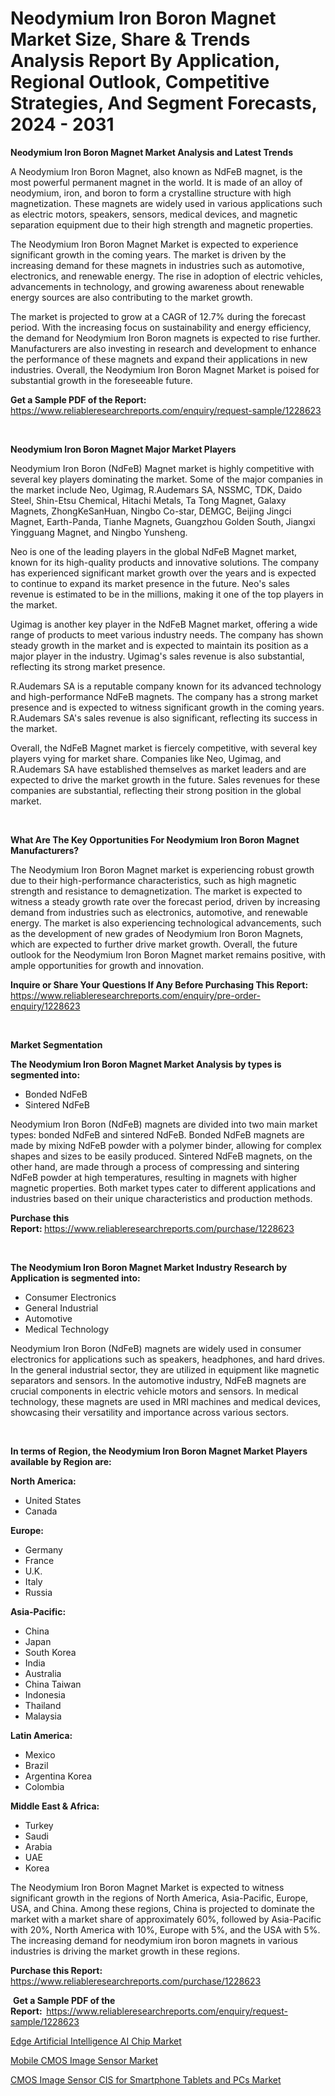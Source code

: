 <p><h1>Neodymium Iron Boron Magnet Market Size, Share & Trends Analysis Report By Application, Regional Outlook, Competitive Strategies, And Segment Forecasts, 2024 - 2031</h1></p><p><strong>Neodymium Iron Boron Magnet Market Analysis and Latest Trends</strong></p>
<p><p>A Neodymium Iron Boron Magnet, also known as NdFeB magnet, is the most powerful permanent magnet in the world. It is made of an alloy of neodymium, iron, and boron to form a crystalline structure with high magnetization. These magnets are widely used in various applications such as electric motors, speakers, sensors, medical devices, and magnetic separation equipment due to their high strength and magnetic properties.</p><p>The Neodymium Iron Boron Magnet Market is expected to experience significant growth in the coming years. The market is driven by the increasing demand for these magnets in industries such as automotive, electronics, and renewable energy. The rise in adoption of electric vehicles, advancements in technology, and growing awareness about renewable energy sources are also contributing to the market growth.</p><p>The market is projected to grow at a CAGR of 12.7% during the forecast period. With the increasing focus on sustainability and energy efficiency, the demand for Neodymium Iron Boron magnets is expected to rise further. Manufacturers are also investing in research and development to enhance the performance of these magnets and expand their applications in new industries. Overall, the Neodymium Iron Boron Magnet Market is poised for substantial growth in the foreseeable future.</p></p>
<p><strong>Get a Sample PDF of the Report:&nbsp;</strong> <a href="https://www.reliableresearchreports.com/enquiry/request-sample/1228623">https://www.reliableresearchreports.com/enquiry/request-sample/1228623</a></p>
<p>&nbsp;</p>
<p><strong>Neodymium Iron Boron Magnet Major Market Players</strong></p>
<p><p>Neodymium Iron Boron (NdFeB) Magnet market is highly competitive with several key players dominating the market. Some of the major companies in the market include Neo, Ugimag, R.Audemars SA, NSSMC, TDK, Daido Steel, Shin-Etsu Chemical, Hitachi Metals, Ta Tong Magnet, Galaxy Magnets, ZhongKeSanHuan, Ningbo Co-star, DEMGC, Beijing Jingci Magnet, Earth-Panda, Tianhe Magnets, Guangzhou Golden South, Jiangxi Yingguang Magnet, and Ningbo Yunsheng.</p><p>Neo is one of the leading players in the global NdFeB Magnet market, known for its high-quality products and innovative solutions. The company has experienced significant market growth over the years and is expected to continue to expand its market presence in the future. Neo's sales revenue is estimated to be in the millions, making it one of the top players in the market.</p><p>Ugimag is another key player in the NdFeB Magnet market, offering a wide range of products to meet various industry needs. The company has shown steady growth in the market and is expected to maintain its position as a major player in the industry. Ugimag's sales revenue is also substantial, reflecting its strong market presence.</p><p>R.Audemars SA is a reputable company known for its advanced technology and high-performance NdFeB magnets. The company has a strong market presence and is expected to witness significant growth in the coming years. R.Audemars SA's sales revenue is also significant, reflecting its success in the market.</p><p>Overall, the NdFeB Magnet market is fiercely competitive, with several key players vying for market share. Companies like Neo, Ugimag, and R.Audemars SA have established themselves as market leaders and are expected to drive the market growth in the future. Sales revenues for these companies are substantial, reflecting their strong position in the global market.</p></p>
<p>&nbsp;</p>
<p><strong>What Are The Key Opportunities For Neodymium Iron Boron Magnet Manufacturers?</strong></p>
<p><p>The Neodymium Iron Boron Magnet market is experiencing robust growth due to their high-performance characteristics, such as high magnetic strength and resistance to demagnetization. The market is expected to witness a steady growth rate over the forecast period, driven by increasing demand from industries such as electronics, automotive, and renewable energy. The market is also experiencing technological advancements, such as the development of new grades of Neodymium Iron Boron Magnets, which are expected to further drive market growth. Overall, the future outlook for the Neodymium Iron Boron Magnet market remains positive, with ample opportunities for growth and innovation.</p></p>
<p><strong>Inquire or Share Your Questions If Any Before Purchasing This Report:</strong> <a href="https://www.reliableresearchreports.com/enquiry/pre-order-enquiry/1228623">https://www.reliableresearchreports.com/enquiry/pre-order-enquiry/1228623</a></p>
<p>&nbsp;</p>
<p><strong>Market Segmentation</strong></p>
<p><strong>The Neodymium Iron Boron Magnet Market Analysis by types is segmented into:</strong></p>
<p><ul><li>Bonded NdFeB</li><li>Sintered NdFeB</li></ul></p>
<p><p>Neodymium Iron Boron (NdFeB) magnets are divided into two main market types: bonded NdFeB and sintered NdFeB. Bonded NdFeB magnets are made by mixing NdFeB powder with a polymer binder, allowing for complex shapes and sizes to be easily produced. Sintered NdFeB magnets, on the other hand, are made through a process of compressing and sintering NdFeB powder at high temperatures, resulting in magnets with higher magnetic properties. Both market types cater to different applications and industries based on their unique characteristics and production methods.</p></p>
<p><strong>Purchase this Report:&nbsp;</strong><a href="https://www.reliableresearchreports.com/purchase/1228623">https://www.reliableresearchreports.com/purchase/1228623</a></p>
<p>&nbsp;</p>
<p><strong>The Neodymium Iron Boron Magnet Market Industry Research by Application is segmented into:</strong></p>
<p><ul><li>Consumer Electronics</li><li>General Industrial</li><li>Automotive</li><li>Medical Technology</li></ul></p>
<p><p>Neodymium Iron Boron (NdFeB) magnets are widely used in consumer electronics for applications such as speakers, headphones, and hard drives. In the general industrial sector, they are utilized in equipment like magnetic separators and sensors. In the automotive industry, NdFeB magnets are crucial components in electric vehicle motors and sensors. In medical technology, these magnets are used in MRI machines and medical devices, showcasing their versatility and importance across various sectors.</p></p>
<p>&nbsp;</p>
<p><strong>In terms of Region, the Neodymium Iron Boron Magnet Market Players available by Region are:</strong></p>
<p>
    <p> <strong> North America: </strong>
        <ul>
            <li>United States</li>
            <li>Canada</li>
        </ul>
        </p> 
    <p> <strong> Europe: </strong>
        <ul>
            <li>Germany</li>
            <li>France</li>
            <li>U.K.</li>
            <li>Italy</li>
            <li>Russia</li>
        </ul>
        </p> 
    <p> <strong> Asia-Pacific: </strong>
        <ul>
            <li>China</li>
            <li>Japan</li>
            <li>South Korea</li>
            <li>India</li>
            <li>Australia</li>
            <li>China Taiwan</li>
            <li>Indonesia</li>
            <li>Thailand</li>
            <li>Malaysia</li>
        </ul>
        </p> 
    <p> <strong> Latin America: </strong>
        <ul>
            <li>Mexico</li>
            <li>Brazil</li>
            <li>Argentina Korea</li>
            <li>Colombia</li>
        </ul>
        </p> 
    <p> <strong> Middle East & Africa: </strong>
        <ul>
            <li>Turkey</li>
            <li>Saudi</li>
            <li>Arabia</li>
            <li>UAE</li>
            <li>Korea</li>
        </ul>
    </p>
    </p>
<p><p>The Neodymium Iron Boron Magnet Market is expected to witness significant growth in the regions of North America, Asia-Pacific, Europe, USA, and China. Among these regions, China is projected to dominate the market with a market share of approximately 60%, followed by Asia-Pacific with 20%, North America with 10%, Europe with 5%, and the USA with 5%. The increasing demand for neodymium iron boron magnets in various industries is driving the market growth in these regions.</p></p>
<p><strong>Purchase this Report: </strong><a href="https://www.reliableresearchreports.com/purchase/1228623">https://www.reliableresearchreports.com/purchase/1228623</a></p>
<p>&nbsp;<strong>Get a Sample PDF of the Report:&nbsp;&nbsp;</strong><a href="https://www.reliableresearchreports.com/enquiry/request-sample/1228623">https://www.reliableresearchreports.com/enquiry/request-sample/1228623</a></p>
<p><strong></strong></p>
<p><p><a href="https://view.publitas.com/reportprime-1/edge-artificial-intelligence-ai-chip-market-size-reflecting-a-forecast-till-2030-market-by-type-by-application-and-by-geography/">Edge Artificial Intelligence AI Chip Market</a></p><p><a href="https://view.publitas.com/reportprime-1/global-mobile-cmos-image-sensor-market-by-types-applications-and-major-players-with-regional-growth-rate-analysis-and-development-situation-from-2023-to-2030/">Mobile CMOS Image Sensor Market</a></p><p><a href="https://view.publitas.com/reportprime-1/cmos-image-sensor-cis-for-smartphone-tablets-and-pcs-market-size-share-trends-analysis-report-by-application-regional-outlook-competitive-strategies-and-segment-forecasts-2023-2030/">CMOS Image Sensor CIS for Smartphone Tablets and PCs Market</a></p></p>